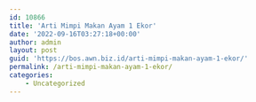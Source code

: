 ```yaml
---
id: 10866
title: 'Arti Mimpi Makan Ayam 1 Ekor'
date: '2022-09-16T03:27:18+00:00'
author: admin
layout: post
guid: 'https://bos.awn.biz.id/arti-mimpi-makan-ayam-1-ekor/'
permalink: /arti-mimpi-makan-ayam-1-ekor/
categories:
    - Uncategorized
---
```


